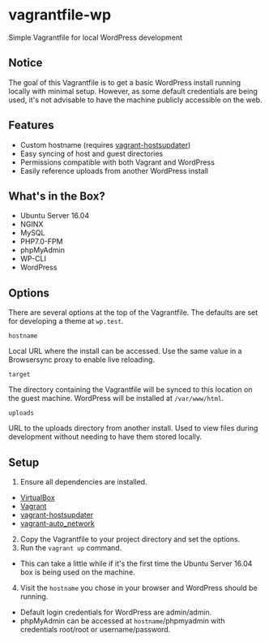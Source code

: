 # vagrantfile-wp

Simple Vagrantfile for local WordPress development

## Notice

The goal of this Vagrantfile is to get a basic WordPress install running locally with minimal setup.  However, as some default credentials are being used, it's not advisable to have the machine publicly accessible on the web.

## Features

- Custom hostname (requires [vagrant-hostsupdater](https://github.com/cogitatio/vagrant-hostsupdater))
- Easy syncing of host and guest directories
- Permissions compatible with both Vagrant and WordPress
- Easily reference uploads from another WordPress install

## What's in the Box?

- Ubuntu Server 16.04
- NGINX
- MySQL
- PHP7.0-FPM
- phpMyAdmin
- WP-CLI
- WordPress

## Options

There are several options at the top of the Vagrantfile.  The defaults are set for developing a theme at `wp.test`.

`hostname`

Local URL where the install can be accessed.  Use the same value in a Browsersync proxy to enable live reloading.

`target`

The directory containing the Vagrantfile will be synced to this location on the guest machine.  WordPress will be installed at `/var/www/html`.

`uploads`

URL to the uploads directory from another install. Used to view files during development without needing to have them stored locally.

## Setup

1. Ensure all dependencies are installed.
  - [VirtualBox](https://www.virtualbox.org/)
  - [Vagrant](https://www.vagrantup.com/)
  - [vagrant-hostsupdater](https://github.com/cogitatio/vagrant-hostsupdater)
  - [vagrant-auto_network](https://github.com/oscar-stack/vagrant-auto_network)
2. Copy the Vagrantfile to your project directory and set the options.
3. Run the `vagrant up` command.
  - This can take a little while if it's the first time the Ubuntu Server 16.04 box is being used on the machine.
4. Visit the `hostname` you chose in your browser and WordPress should be running.
  - Default login credentials for WordPress are admin/admin.
  - phpMyAdmin can be accessed at `hostname`/phpmyadmin with credentials root/root or username/password.
